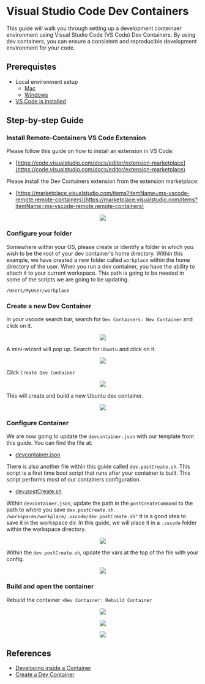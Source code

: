 # Visual Studio Code Dev Containers

This guide will walk you through setting up a development conteinaer environment using Visual Studio Code (VS Code) Dev Containers. By using dev containers, you can ensure a consistent and reproducible development environment for your code.

## Prerequistes
- Local environment setup
  - [Mac](./../../java/mac/README.md)
  - [Windows](./../../java/windows/README.md)
- [VS Code is installed](./../README.md)

## Step-by-step Guide

### Install Remote-Containers VS Code Extension
Please follow this guide on how to install an extension in VS Code:
- [https://code.visualstudio.com/docs/editor/extension-marketplace](https://code.visualstudio.com/docs/editor/extension-marketplace)

Please install the Dev Containers extension from the extension marketplace:
- [https://marketplace.visualstudio.com/items?itemName=ms-vscode-remote.remote-containers](https://marketplace.visualstudio.com/items?itemName=ms-vscode-remote.remote-containers)

<p align="center">
  <img src="./pictures/dev-containers-install.png" /> 
</p>

### Configure your folder
Somewhere within your OS, please create or identify a folder in which you wish to be the root of your dev container's home directory. Within this example, we have created a new folder called `workplace` within the home directory of the user. When you run a dev container, you have the ability to attach it to your current workspace. This path is going to be needed in some of the scripts we are going to be updating.

```
/Users/MyUser/workplace
```

### Create a new Dev Container
In your vscode search bar, search for `Dev Containers: New Container` and click on it.
<p align="center">
  <img src="./pictures/dev-containers-new-container.png" /> 
</p>

A mini-wizard will pop up. Search for `Ubuntu` and click on it.

<p align="center">
  <img src="./pictures/dev-containers-new-container-ubuntu.png" /> 
</p>

Click `Create Dev Container`

<p align="center">
  <img src="./pictures/dev-containers-new-container-ubuntu-create.png" /> 
</p>

This will create and build a new Ubuntu dev container. 

<p align="center">
  <img src="./pictures/dev-containers-new-container-ubuntu-fresh.png" /> 
</p>

### Configure Container
We are now going to update the `devcontainer.json` with our template from this guide. You can find the file at:

- [devcontainer.json](./files/devcontainer.json)

There is also another file within this guide called `dev.postCreate.sh`. This script is a first time boot script that runs after your container is built. This script performs most of our containers configuration. 
- [dev.postCreate.sh](./files/dev.postCreate.sh)

Within `devcontainer.json`, update the path in the `postCreateCommand` to the path to where you save `dev.postCreate.sh`. 
`/workspaces/workplace/.vscode/dev.postCreate.sh"`
It is a good idea to save it in the workspace dir. In this guide, we will place it in a `.vscode` folder within the workspace directory.

<p align="center">
  <img src="./pictures/dev-containers-new-container-ubuntu-copy-settings.png" /> 
</p>

Within the `dev.postCreate.sh`, update the vars at the top of the file with your config.

<p align="center">
  <img src="./pictures/dev-containers-new-container-ubuntu-script-settings.png" /> 
</p>



### Build and open the container
Rebuild the container `>Dev Container: Rebuild Container`

<p align="center">
  <img src="./pictures/dev-containers-new-container-ubuntu-rebuild.png" /> 
</p>

<p align="center">
  <img src="./pictures/dev-containers-new-container-ubuntu-rebuild-finished.png" /> 
</p>

<p align="center">
  <img src="./pictures/dev-containers-new-container-ubuntu-shell.png" /> 
</p>

## References
- [Developing inside a Container](https://code.visualstudio.com/docs/devcontainers/containers)
- [Create a Dev Container](https://code.visualstudio.com/docs/devcontainers/create-dev-container)